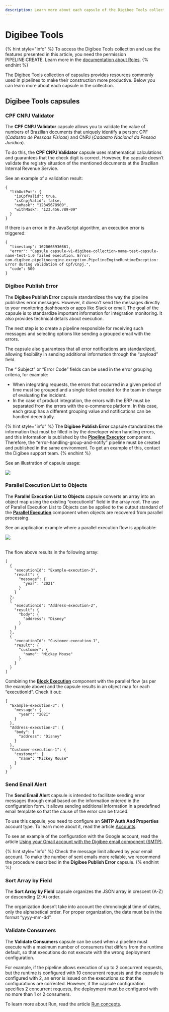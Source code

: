 ```yaml
---
description: Learn more about each capsule of the Digibee Tools collection.
---
```


# Digibee Tools

{% hint style="info" %}
To access the Digibee Tools collection and use the features presented in this article, you need the permission PIPELINE:CREATE. Learn more in the [documentation about Roles](https://docs.digibee.com/documentation/administration/new-access-control/access-control-roles).
{% endhint %}

The Digibee Tools collection of capsules provides resources commonly used in pipelines to make their construction more productive. Below you can learn more about each capsule in the collection.

## Digibee Tools capsules

### **CPF CNPJ Validator**

The **CPF CNPJ Validator** capsule allows you to validate the value of numbers of Brazilian documents that uniquely identify a person: CPF (_Cadastro de Pessoas Físicas_) and CNPJ (_Cadastro Nacional da Pessoa Jurídica_).

To do this, the **CPF CNPJ Validator** capsule uses mathematical calculations and guarantees that the check digit is correct. However, the capsule doesn’t validate the registry situation of the mentioned documents at the Brazilian Internal Revenue Service.

See an example of a validation result:

```
{
  "libOutPut": {
    "isCpfValid": true,
    "isCnpjValid": false,
    "noMask": "12345678909",
    "withMask": "123.456.789-09"
  }
}

```

If there is an error in the JavaScript algorithm, an execution error is triggered:

```
{
  "timestamp": 1620665936661,
  "error": "Capsule capsule-v1-digibee-collection-name-test-capsule-name-test-1.0 failed execution. Error: com.digibee.pipelineengine.exception.PipelineEngineRuntimeException: Error during validation of Cpf/Cnpj.",
  "code": 500
}
```

### **Digibee Publish Error** <a href="#h_178b9ddb55" id="h_178b9ddb55"></a>

The **Digibee Publish Error** capsule standardizes the way the pipeline publishes error messages. However, it doesn't send the messages directly to your monitoring dashboards or apps like Slack or email. The goal of the capsule is to standardize important information for integration monitoring. It also provides technical details about execution.

The next step is to create a pipeline responsible for receiving such messages and selecting options like sending a grouped email with the errors.

The capsule also guarantees that all error notifications are standardized, allowing flexibility in sending additional information through the “payload” field.

The “ Subject” or “Error Code”  fields can be used in the error grouping criteria, for example:

* When integrating requests, the errors that occurred in a given period of time must be grouped and a single ticket created for the team in charge of evaluating the incident.
* In the case of product integration, the errors with the ERP must be separated from the errors with the e-commerce platform. In this case, each group has a different grouping value and notifications can be handled decentrally.

{% hint style="info" %}
The **Digibee Publish Error** capsule standardizes the information that must be filled in by the developer when handling errors, and this information is published by the [**Pipeline Executor**](https://docs.digibee.com/documentation/components/tools/pipeline-executor) component. Therefore, the “error-handling-group-and-notify” pipeline must be created and published in the same environment. To get an example of this, contact the Digibee support team.
{% endhint %}

See an illustration of capsule usage:

![](<../../../.gitbook/assets/01 (9).png>)

### **Parallel Execution List to Objects** <a href="#h_9f9c91aef7" id="h_9f9c91aef7"></a>

The **Parallel Execution List to Objects** capsule converts an array into an object map using the existing “executionId” field in the array root. The use of Parallel Execution List to Objects can be applied to the output standard of the [**Parallel Execution**](https://docs.digibee.com/documentation/components/logic/parallel-execution) component when objects are recovered from parallel processing.

See an application example where a parallel execution flow is applicable:

![](../../../.gitbook/assets/digibee-tools-1.png)

\
The flow above results in the following array:

```
[
  {
    "executionId": "Example-execution-3",
    "result": {
      "message": {
        "year": "2021"
      }
    }
  },
  {
    "executionId": "Address-execution-2",
    "result": {
      "body": {
        "address": "Disney"
      }
    }
  },
  {
    "executionId": "Customer-execution-1",
    "result": {
      "customer": {
        "name": "Mickey Mouse"
      }
    }
  }
]
```

Combining the [**Block Execution**](https://docs.digibee.com/documentation/components/logic/block-execution) component with the parallel flow (as per the example above) and the capsule results in an object map for each “executionId”. Check it out:

```
{
  "Example-execution-3": {
    "message": {
      "year": "2021"
    }
  },
  "Address-execution-2": {
    "body": {
      "address": "Disney"
    }
  },
  "Customer-execution-1": {
    "customer": {
      "name": "Mickey Mouse"
    }
  }
}
```

### **Send Email Alert** <a href="#h_a6f6322d1f" id="h_a6f6322d1f"></a>

The **Send Email Alert** capsule is intended to facilitate sending error messages through email based on the information entered in the configuration form. It allows sending additional information in a predefined email template so that the cause of the error can be traced.

To use this capsule, you need to configure an **SMTP Auth And Properties** account type. To learn more about it, read the article [Accounts](https://docs.digibee.com/documentation/settings/accounts).

To see an example of the configuration with the Google account, read the article [Using your Gmail account with the Digibee email component (SMTP)](https://docs.digibee.com/documentation/tutorials-and-best-practices/using-your-gmail-account-with-the-digibee-email-component-smtp).

{% hint style="info" %}
Check the message limit allowed by your email account. To make the number of sent emails more reliable, we recommend the procedure described in the **Digibee Publish Error** capsule.
{% endhint %}

### **Sort Array by Field** <a href="#h_1df9e080f5" id="h_1df9e080f5"></a>

The **Sort Array by Field** capsule organizes the JSON array in crescent (A-Z) or descending (Z-A) order.

The organization doesn’t take into account the chronological time of dates, only the alphabetical order. For proper organization, the date must be in the format “yyyy-mm-dd”.

### **Validate Consumers** <a href="#h_201e66dcbc" id="h_201e66dcbc"></a>

The **Validate Consumers** capsule can be used when a pipeline must execute with a maximum number of consumers that differs from the runtime default, so that executions do not execute with the wrong deployment configuration.

For example, if the pipeline allows execution of up to 2 concurrent requests, but the runtime is configured with 10 concurrent requests and the capsule is configured with 2, an error is issued on the executions so that the configurations are corrected. However, if the capsule configuration specifies 2 concurrent requests, the deployment must be configured with no more than 1 or 2 consumers.

To learn more about Run, read the article [Run concepts](https://docs.digibee.com/documentation/run/runtime).
